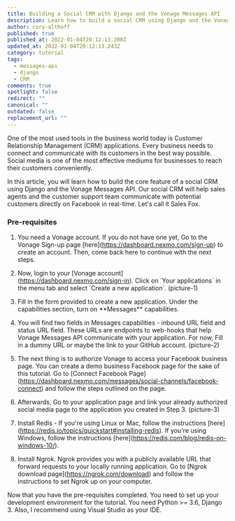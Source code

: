 ```yaml
---
title: Building a Social CRM with Django and the Vonage Messages API
description: Learn how to build a social CRM using Django and the Vonage Messages API
author: cory-althoff
published: true
published_at: 2022-01-04T20:12:13.200Z
updated_at: 2022-01-04T20:12:13.243Z
category: tutorial
tags:
  - messages-api
  - django
  - CRM
comments: true
spotlight: false
redirect: ""
canonical: ""
outdated: false
replacement_url: ""
---
```

One of the most used tools in the business world today is Customer Relationship Management (CRM) applications. Every business needs to connect and communicate with its customers in the best way possible. Social media is one of the most effective mediums for businesses to reach their customers conveniently.

In this article, you will learn how to build the core feature of a social CRM using Django and the Vonage Messages API. Our social CRM will help sales agents and the customer support team communicate with potential customers directly on Facebook in real-time. Let's call it Sales Fox.

### Pre-requisites

1. You need a Vonage account. If you do not have one yet, Go to the Vonage Sign-up page \[here](https://dashboard.nexmo.com/sign-up) to create an account. Then, come back here to continue with the next steps.

2. Now, login to your \[Vonage account](https://dashboard.nexmo.com/sign-in). Click on \`Your applications\` in the menu tab and select \`Create a new application\`. (picture-1)

3. Fill in the form provided to create a new application. Under the capabilities section, turn on \*\*Messages\*\* capabilities.

4. You will find two fields in Messages capabilities - inbound URL field and status URL field. These URLs are endpoints to web-hooks that help Vonage Messages API communicate with your application. For now, Fill in a dummy URL or maybe the link to your GitHub account. (picture-2)

5. The next thing is to authorize Vonage to access your Facebook business page. You can create a demo business Facebook page for the sake of this tutorial. Go to \[Connect Facebook Page](https://dashboard.nexmo.com/messages/social-channels/facebook-connect) and follow the steps outlined on the page.

6. Afterwards, Go to your application page and link your already authorized social media page to the application you created in Step 3. (picture-3)

7. Install Redis - If you're using Linux or Mac, follow the instructions \[here](https://redis.io/topics/quickstart#installing-redis). If you're using Windows, follow the instructions \[here](https://redis.com/blog/redis-on-windows-10/).

8. Install Ngrok. Ngrok provides you with a publicly available URL that forward requests to your locally running application. Go to \[Ngrok download page](https://ngrok.com/download) and follow the instructions to set Ngrok up on your computer.

Now that you have the pre-requisites completed. You need to set up your development environment for the tutorial. You need Python >= 3.6, Django 3. Also, I recommend using Visual Studio as your IDE.